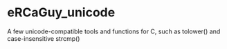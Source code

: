 # eRCaGuy_unicode
A few unicode-compatible tools and functions for C, such as tolower() and case-insensitive strcmp()

